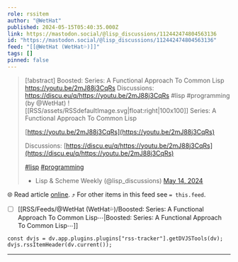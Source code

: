 ```yaml
---
role: rssitem
author: "@WetHat"
published: 2024-05-15T05:40:35.000Z
link: https://mastodon.social/@lisp_discussions/112442474804563136
id: "https://mastodon.social/@lisp_discussions/112442474804563136"
feed: "[[@WetHat (WetHat💦)]]"
tags: []
pinned: false
---
```


> [!abstract] Boosted: Series: A Functional Approach To Common Lisp https://youtu.be/2mJ88j3CqRs Discussions: https://discu.eu/q/https://youtu.be/2mJ88j3CqRs #lisp #programming (by @WetHat)
> ![[RSS/assets/RSSdefaultImage.svg|float:right|100x100]] Series: A Functional Approach To Common Lisp
> 
> [https://youtu.be/2mJ88j3CqRs](https://youtu.be/2mJ88j3CqRs)
> 
> Discussions: [https://discu.eu/q/https://youtu.be/2mJ88j3CqRs](https://discu.eu/q/https://youtu.be/2mJ88j3CqRs)
> 
> [#lisp](https://mastodon.social/tags/lisp) [#programming](https://mastodon.social/tags/programming)
> 
> - Lisp & Scheme Weekly (@lisp_discussions) [May 14, 2024](https://mastodon.social/@lisp_discussions/112442474804563136)

🌐 Read article [online](https://mastodon.social/@lisp_discussions/112442474804563136). ⤴ For other items in this feed see `= this.feed`.

- [ ] [[RSS/Feeds/@WetHat (WetHat💦)/Boosted꞉ Series꞉ A Functional Approach To Common Lisp⋯|Boosted꞉ Series꞉ A Functional Approach To Common Lisp⋯]]

~~~dataviewjs
const dvjs = dv.app.plugins.plugins["rss-tracker"].getDVJSTools(dv);
dvjs.rssItemHeader(dv.current());
~~~

- - -
